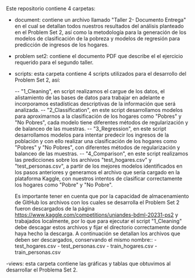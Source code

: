 
Este repositorio contiene 4 carpetas:

- document: contiene un archivo llamado "Taller 2- Documento Entrega" en el cual se detallan todos nuestros resultados del análisis planteado en el Problem Set 2, así como la metodología para la generación de los modelos de clasificación de la pobreza y modelos de regresión para predicción de ingresos de los hogares.

- problem set2: contiene el documento PDF que describe el el ejercicio requerido para el segundo taller.

- scripts: esta carpeta contiene 4 scripts utilizados para el desarrollo del Problem Set 2, así:

	-- "1_Cleaning", en script realizamos el cargue de los datos, el alistamiento de las bases de datos para trabajar en adelante e incorporamos estadísticas 
	   descriptivas de la información que será analizada.
	-- "2_Classification", en este script desarrollamos modelos para aproximarnos a la clasificación de los hogares como "Pobres" y "No Pobres", cada modelo tiene
	   diferentes métodos de regularización y de balanceo de las muestras.
	-- "3_Regression", en este script desarrollamos modelos para intentar predecir los ingresos de la población y con ello realizar una clasificación de los
	   hogares como "Pobres" y "No Pobres", con diferentes métodos de regularización y balanceo de las muestras.
	-- "4_Comparison", en este script realizamos las predicciones sobre los archivos "test_hogares.csv" y "test_personas.csv", a partir de los mejores modelos
	   identificados en los pasos anteriores y generamos el archivo que sería cargado en la plataforma Kaggle, con nuestros intentos de clasificar correctamente
	   los hogares como "Pobre" y "No Pobre".
					 
	Es importante tener en cuenta que por la capacidad de almacenamiento de GitHub los archivos con los cuales se desarrolla el Problem Set 2 fueron descargados 
	de la página https://www.kaggle.com/competitions/uniandes-bdml-20231-ps2 y trabajados localmente, por lo que para ejecutar el script "1_Cleaning" debe
	descagar estos archivos y fijar el directorio correctamente donde haya hecho la descarga. A continuación se detallan los archivos que deben ser
	descargados, conservando el mismo nombre::
					  - test_hogares.csv
					  - test_personas.csv
					  - train_hogares.csv
					  - train_personas.csv

-views: esta carpeta contiene las gráficas y tablas que obtuvimos al desarrollar el Problema Set 2.
